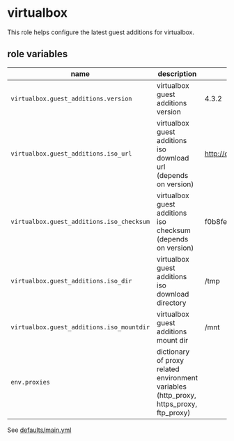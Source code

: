 # virtualbox

This role helps configure the latest guest additions for virtualbox.

## role variables

|name|description|default|
|----|-----------|-------|
|`virtualbox.guest_additions.version`|virtualbox guest additions version|4.3.2|
|`virtualbox.guest_additions.iso_url`|virtualbox guest additions iso download url (depends on version)|http://dlc.sun.com.edgesuite.net/virtualbox/4.3.2/VBoxGuestAdditions_4.3.2.iso|
|`virtualbox.guest_additions.iso_checksum`|virtualbox guest additions iso checksum (depends on version)|f0b8fec99c65231641d5d01558abb53fe8b81f131dc71519cb7994c9e297300d|
|`virtualbox.guest_additions.iso_dir`|virtualbox guest additions iso download directory|/tmp|
|`virtualbox.guest_additions.iso_mountdir`|virtualbox guest additions mount dir|/mnt|
|`env.proxies`|dictionary of proxy related environment variables (http_proxy, https_proxy, ftp_proxy)||

See [defaults/main.yml](https://github.com/ryankanno/ansible-roles/blob/master/virtualbox/defaults/main.yml)

